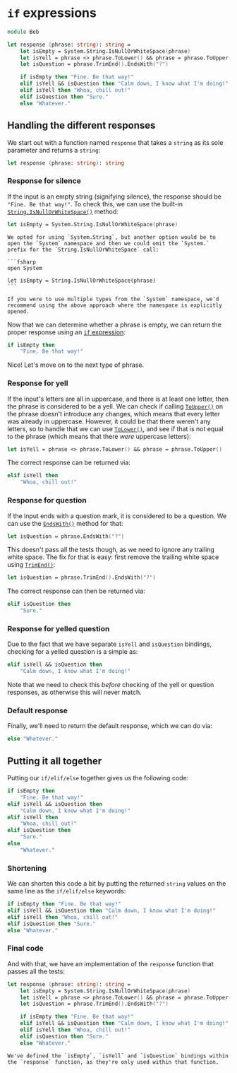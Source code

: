 # `if` expressions

```fsharp
module Bob

let response (phrase: string): string =
    let isEmpty = System.String.IsNullOrWhiteSpace(phrase)
    let isYell = phrase <> phrase.ToLower() && phrase = phrase.ToUpper()
    let isQuestion = phrase.TrimEnd().EndsWith("?")

    if isEmpty then "Fine. Be that way!"
    elif isYell && isQuestion then "Calm down, I know what I'm doing!"
    elif isYell then "Whoa, chill out!"
    elif isQuestion then "Sure."
    else "Whatever."
```

## Handling the different responses

We start out with a function named `response` that takes a `string` as its sole parameter and returns a `string`:

```fsharp
let response (phrase: string): string
```

### Response for silence

If the input is an empty string (signifying silence), the response should be `"Fine. Be that way!"`.
To check this, we can use the built-in [`String.IsNullOrWhiteSpace()`][string.isnullorwhitespace] method:

```fsharp
let isEmpty = System.String.IsNullOrWhiteSpace(phrase)
```

~~~~exercism/note
We opted for using `System.String`, but another option would be to open the `System` namespace and then we could omit the `System.` prefix for the `String.IsNullOrWhiteSpace` call:

```fsharp
open System

let isEmpty = String.IsNullOrWhiteSpace(phrase)
```

If you were to use multiple types from the `System` namespace, we'd recommend using the above approach where the namespace is explicitly opened.
~~~~

Now that we can determine whether a phrase is empty, we can return the proper response using an [`if` expression][if-expressions]:

```fsharp
if isEmpty then
    "Fine. Be that way!"
```

Nice! Let's move on to the next type of phrase.

### Response for yell

If the input's letters are all in uppercase, and there is at least one letter, then the phrase is considered to be a yell.
We can check if calling [`ToUpper()`][string.toupper] on the phrase doesn't introduce any changes, which means that every letter was already in uppercase.
However, it could be that there weren't any letters, so to handle that we can use [`ToLower()`][string.tolower], and see if that is not equal to the phrase (which means that there _were_ uppercase letters):

```fsharp
let isYell = phrase <> phrase.ToLower() && phrase = phrase.ToUpper()
```

The correct response can be returned via:

```fsharp
elif isYell then
    "Whoa, chill out!"
```

### Response for question

If the input ends with a question mark, it is considered to be a question.
We can use the [`EndsWith()`][string.endswith] method for that:

```fsharp
let isQuestion = phrase.EndsWith("?")
```

This doesn't pass all the tests though, as we need to ignore any trailing white space.
The fix for that is easy: first remove the trailing white space using [`TrimEnd()`][string.endswith]:

```fsharp
let isQuestion = phrase.TrimEnd().EndsWith("?")
```

The correct response can then be returned via:

```fsharp
elif isQuestion then
    "Sure."
```

### Response for yelled question

Due to the fact that we have separate `isYell` and `isQuestion` bindings, checking for a yelled question is a simple as:

```fsharp
elif isYell && isQuestion then
    "Calm down, I know what I'm doing!"
```

Note that we need to check this _before_ checking of the yell or question responses, as otherwise this will never match.

### Default response

Finally, we'll need to return the default response, which we can do via:

```fsharp
else "Whatever."
```

## Putting it all together

Putting our `if/elif/else` together gives us the following code:

```fsharp
if isEmpty then
    "Fine. Be that way!"
elif isYell && isQuestion then
    "Calm down, I know what I'm doing!"
elif isYell then
    "Whoa, chill out!"
elif isQuestion then
    "Sure."
else
    "Whatever."
```

### Shortening

We can shorten this code a bit by putting the returned `string` values on the same line as the `if/elif/else` keywords:

```fsharp
if isEmpty then "Fine. Be that way!"
elif isYell && isQuestion then "Calm down, I know what I'm doing!"
elif isYell then "Whoa, chill out!"
elif isQuestion then "Sure."
else "Whatever."
```

### Final code

And with that, we have an implementation of the `response` function that passes all the tests:

```fsharp
let response (phrase: string): string =
    let isEmpty = System.String.IsNullOrWhiteSpace(phrase)
    let isYell = phrase <> phrase.ToLower() && phrase = phrase.ToUpper()
    let isQuestion = phrase.TrimEnd().EndsWith("?")

    if isEmpty then "Fine. Be that way!"
    elif isYell && isQuestion then "Calm down, I know what I'm doing!"
    elif isYell then "Whoa, chill out!"
    elif isQuestion then "Sure."
    else "Whatever."
```

~~~~exercism/note
We've defined the `isEmpty`, `isYell` and `isQuestion` bindings within the `response` function, as they're only used within that function.
~~~~

[if-expressions]: https://learn.microsoft.com/en-us/dotnet/fsharp/language-reference/conditional-expressions-if-then-else
[string.isnullorwhitespace]: https://learn.microsoft.com/en-us/dotnet/api/system.string.isnullorwhitespace
[string.tolower]: https://learn.microsoft.com/en-us/dotnet/api/system.string.tolower
[string.toupper]: https://learn.microsoft.com/en-us/dotnet/api/system.string.toupper
[string.trimend]: https://learn.microsoft.com/en-us/dotnet/api/system.string.trimend
[string.endswith]: https://learn.microsoft.com/en-us/dotnet/api/system.string.endswith
